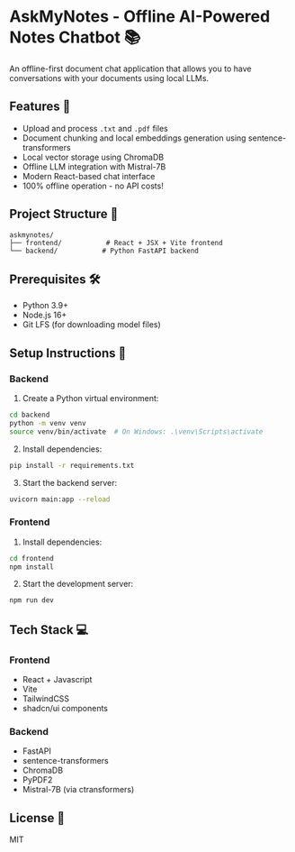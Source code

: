 # AskMyNotes - Offline AI-Powered Notes Chatbot 📚

An offline-first document chat application that allows you to have conversations with your documents using local LLMs.

## Features 🌟

- Upload and process `.txt` and `.pdf` files
- Document chunking and local embeddings generation using sentence-transformers
- Local vector storage using ChromaDB
- Offline LLM integration with Mistral-7B
- Modern React-based chat interface
- 100% offline operation - no API costs!

## Project Structure 📁

```
askmynotes/
├── frontend/           # React + JSX + Vite frontend
└── backend/           # Python FastAPI backend
```

## Prerequisites 🛠️

- Python 3.9+
- Node.js 16+
- Git LFS (for downloading model files)

## Setup Instructions 🚀

### Backend

1. Create a Python virtual environment:
```bash
cd backend
python -m venv venv
source venv/bin/activate  # On Windows: .\venv\Scripts\activate
```

2. Install dependencies:
```bash
pip install -r requirements.txt
```

3. Start the backend server:
```bash
uvicorn main:app --reload
```

### Frontend

1. Install dependencies:
```bash
cd frontend
npm install
```

2. Start the development server:
```bash
npm run dev
```

## Tech Stack 💻

### Frontend
- React + Javascript
- Vite
- TailwindCSS
- shadcn/ui components

### Backend
- FastAPI
- sentence-transformers
- ChromaDB
- PyPDF2
- Mistral-7B (via ctransformers)

## License 📄

MIT 

